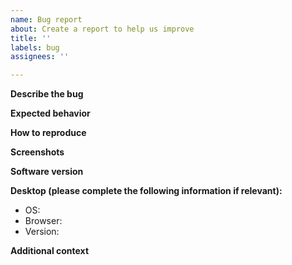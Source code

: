 ```yaml
---
name: Bug report
about: Create a report to help us improve
title: ''
labels: bug
assignees: ''

---
```


**Describe the bug**
<!-- Please explain what happened and provide the context in which the bug occurred. -->
 
**Expected behavior**
<!-- Please tell us why you think the behavior is unexpected. If you can, please copy-paste logs or error messages you got while facing the bug. -->
 
**How to reproduce**
<!-- Please provide us reproducible step-by-step guide on how to reproduce the bug. Please keep in mind that non-reproducible issues will be closed. -->
 
**Screenshots**
<!-- If applicable, add screenshots to help explain your problem. -->
 
**Software version**
<!-- e.g. 3.1.4 -->
 
**Desktop (please complete the following information if relevant):**
 - OS: <!-- [e.g. iOS] -->
 - Browser: <!-- [e.g. chrome, safari] -->
 - Version: <!-- [e.g. 22] -->
 
**Additional context**
<!-- Add any other context about the problem here. -->
